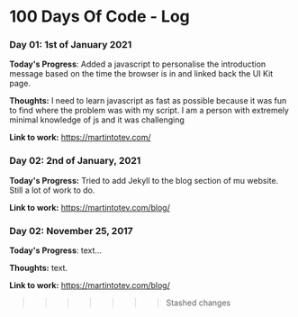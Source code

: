 # 100 Days Of Code - Log

### Day 01: 1st of January 2021
<!-- ##### (delete me or comment me out) -->

**Today's Progress**: Added a javascript to personalise the introduction message based on the time the browser is in and linked back the UI Kit page.

**Thoughts:** I need to learn javascript as fast as possible because it was fun to find where the problem was with my script. I am a person with extremely minimal knowledge of js and it was challenging

**Link to work:** https://martintotev.com/

### Day 02: 2nd of January, 2021
<!-- ##### (delete me or comment me out) -->

**Today's Progress:** Tried to add Jekyll to the blog section of mu website. Still a lot of work to do.

**Link to work:** https://martintotev.com/blog/

### Day 02: November 25, 2017
<!-- ##### (delete me or comment me out) -->

**Today's Progress**: text...

**Thoughts:** text.

**Link to work:** https://martintotev.com/blog/
>>>>>>> Stashed changes
